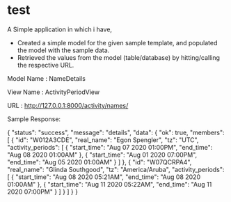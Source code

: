 # test
A Simple application in which i have,
* Created a simple model for the given sample template, and populated the model with the sample data.
* Retrieved the values from the model (table/database) by hitting/calling the respective URL.

Model Name : NameDetails

View Name : ActivityPeriodView

URL : http://127.0.0.1:8000/activity/names/

Sample Response:

{
      "status": "success",
      "message": "details",
      "data": {
          "ok": true,
          "members": [
              {
                  "id": "W012A3CDE",
                  "real_name": "Egon Spengler",
                  "tz": "UTC",
                  "activity_periods": [
                      {
                          "start_time": "Aug 07 2020 01:00PM",
                          "end_time": "Aug 08 2020 01:00AM"
                      },
                      {
                          "start_time": "Aug 01 2020 07:00PM",
                          "end_time": "Aug 05 2020 01:00AM"
                      }
                  ]
              },
              {
                  "id": "W07QCRPA4",
                  "real_name": "Glinda Southgood",
                  "tz": "America/Aruba",
                  "activity_periods": [
                      {
                          "start_time": "Aug 08 2020 05:21AM",
                          "end_time": "Aug 08 2020 01:00AM"
                      },
                      {
                          "start_time": "Aug 11 2020 05:22AM",
                          "end_time": "Aug 11 2020 07:00PM"
                      }
                  ]
              }
          ]
      }
  }
